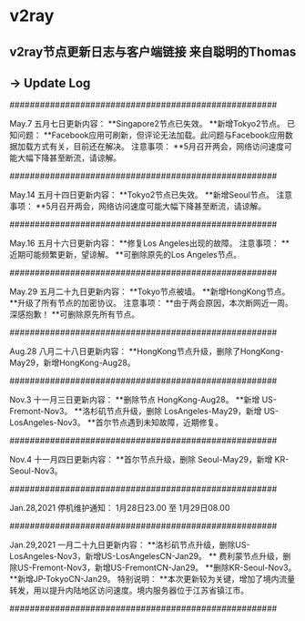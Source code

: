 # v2ray
v2ray节点更新日志与客户端链接
来自聪明的Thomas
------------------------------------------------------------------------------------
-> Update Log
------------------------------------------------------------------------------------
#####################################################

May.7
五月七日更新内容：
**Singapore2节点已失效。
**新增Tokyo2节点。
已知问题：
**Facebook应用可刷新，但评论无法加载。此问题与Facebook应用数据加载方式有关，目前还在解决。
注意事项：
**5月召开两会，网络访问速度可能大幅下降甚至断流，请谅解。

#####################################################

May.14
五月十四日更新内容：
**Tokyo2节点已失效。
**新增Seoul节点。
注意事项：
**5月召开两会，网络访问速度可能大幅下降甚至断流，请谅解。

#####################################################

May.16
五月十六日更新内容：
**修复Los Angeles出现的故障。
注意事项：
**近期可能频繁更新，望谅解。
**可删除原先的Los Angeles节点。

#####################################################

May.29
五月二十九日更新内容：
**Tokyo节点被墙。
**新增HongKong节点。
**升级了所有节点的加密协议。
注意事项：
**由于两会原因，本次断网近一周。深感抱歉！
**可删除原先所有节点。

#####################################################

Aug.28
八月二十八日更新内容：
**HongKong节点升级，删除了HongKong-May29，新增HongKong-Aug28。

#####################################################

Nov.3
十一月三日更新内容：
**删除节点 HongKong-Aug28。
**新增 US-Fremont-Nov3。
**洛杉矶节点升级，删除 LosAngeles-May29，新增 US-LosAngeles-Nov3。
**首尔节点遇到未知故障，近期修复。

#####################################################

Nov.4
十一月四日更新内容：
**首尔节点升级，删除 Seoul-May29，新增 KR-Seoul-Nov3。

#####################################################


Jan.28,2021
停机维护通知：
1月28日23.00 至 1月29日08.00

#####################################################


Jan.29,2021
一月二十九日更新内容：
**洛杉矶节点升级，删除US-LosAngeles-Nov3，新增US-LosAngelesCN-Jan29。
** 费利蒙节点升级，删除US-Fremont-Nov3，新增US-FremontCN-Jan29。
**删除KR-Seoul-Nov3。
**新增JP-TokyoCN-Jan29。
特别说明：
**本次更新较为关键，增加了境内流量转发，用以提升内陆地区访问速度。境内服务器位于江苏省镇江市。

#####################################################
